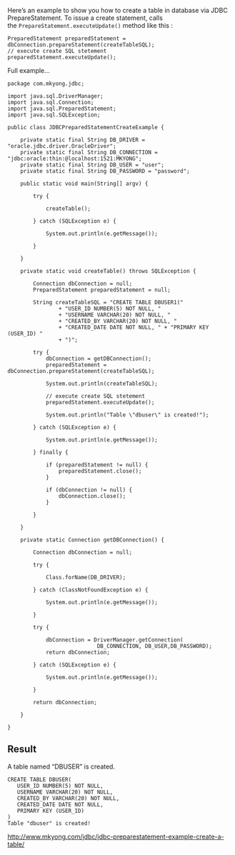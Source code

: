 Here’s an example to show you how to create a table in database via JDBC PrepareStatement. To issue a create statement, calls the `PrepareStatement.executeUpdate()` method like this :

    PreparedStatement preparedStatement = dbConnection.prepareStatement(createTableSQL);
    // execute create SQL stetement
    preparedStatement.executeUpdate();

Full example…

    package com.mkyong.jdbc;

    import java.sql.DriverManager;
    import java.sql.Connection;
    import java.sql.PreparedStatement;
    import java.sql.SQLException;

    public class JDBCPreparedStatementCreateExample {

    	private static final String DB_DRIVER = "oracle.jdbc.driver.OracleDriver";
    	private static final String DB_CONNECTION = "jdbc:oracle:thin:@localhost:1521:MKYONG";
    	private static final String DB_USER = "user";
    	private static final String DB_PASSWORD = "password";

    	public static void main(String[] argv) {

    		try {

    			createTable();

    		} catch (SQLException e) {

    			System.out.println(e.getMessage());

    		}

    	}

    	private static void createTable() throws SQLException {

    		Connection dbConnection = null;
    		PreparedStatement preparedStatement = null;

    		String createTableSQL = "CREATE TABLE DBUSER1("
    				+ "USER_ID NUMBER(5) NOT NULL, "
    				+ "USERNAME VARCHAR(20) NOT NULL, "
    				+ "CREATED_BY VARCHAR(20) NOT NULL, "
    				+ "CREATED_DATE DATE NOT NULL, " + "PRIMARY KEY (USER_ID) "
    				+ ")";

    		try {
    			dbConnection = getDBConnection();
    			preparedStatement = dbConnection.prepareStatement(createTableSQL);

    			System.out.println(createTableSQL);

    			// execute create SQL stetement
    			preparedStatement.executeUpdate();

    			System.out.println("Table \"dbuser\" is created!");

    		} catch (SQLException e) {

    			System.out.println(e.getMessage());

    		} finally {

    			if (preparedStatement != null) {
    				preparedStatement.close();
    			}

    			if (dbConnection != null) {
    				dbConnection.close();
    			}

    		}

    	}

    	private static Connection getDBConnection() {

    		Connection dbConnection = null;

    		try {

    			Class.forName(DB_DRIVER);

    		} catch (ClassNotFoundException e) {

    			System.out.println(e.getMessage());

    		}

    		try {

    			dbConnection = DriverManager.getConnection(
                                DB_CONNECTION, DB_USER,DB_PASSWORD);
    			return dbConnection;

    		} catch (SQLException e) {

    			System.out.println(e.getMessage());

    		}

    		return dbConnection;

    	}

    }

## Result

A table named “DBUSER” is created.

    CREATE TABLE DBUSER(
       USER_ID NUMBER(5) NOT NULL,
       USERNAME VARCHAR(20) NOT NULL,
       CREATED_BY VARCHAR(20) NOT NULL,
       CREATED_DATE DATE NOT NULL,
       PRIMARY KEY (USER_ID)
    )
    Table "dbuser" is created!

http://www.mkyong.com/jdbc/jdbc-preparestatement-example-create-a-table/

